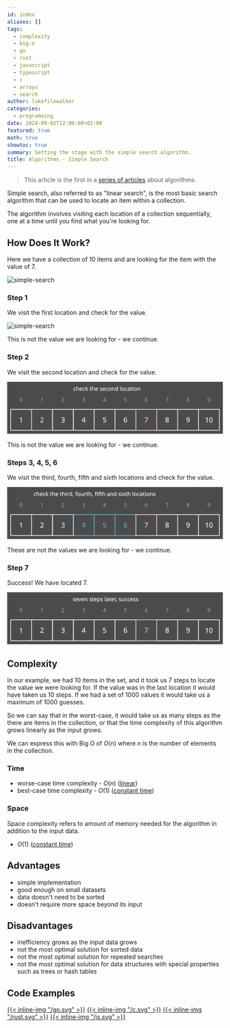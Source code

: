 ```yaml
---
id: index
aliases: []
tags:
  - complexity
  - big-o
  - go
  - rust
  - javascript
  - typescript
  - c
  - arrays
  - search
author: lukefilewalker
categories:
  - programming
date: 2024-09-02T12:00:00+02:00
featured: true
math: true
showtoc: true
summary: Setting the stage with the simple search algorithm.
title: Algorithms - Simple Search
---
```

> This article is the first in a [series of articles](/category/programming/general/algorithms/) about algorithms.

Simple search, also referred to as "linear search", is the most basic search algorithm that can be used to locate an item within a collection.

The algorithm involves visiting each location of a collection sequentially, one at a time until you find what you're looking for.

## How Does It Work?

Here we have a collection of 10 items and are looking for the item with the value of 7.

![simple-search](simple-search.svg)

### Step 1

We visit the first location and check for the value.

![simple-search](simple-search-1.svg)

This is not the value we are looking for - we continue.

### Step 2

We visit the second location and check for the value.

![simple-search](_resources/simple-search-2.svg)

This is not the value we are looking for - we continue.

### Steps 3, 4, 5, 6

We visit the third, fourth, fifth and sixth locations and check for the value.

![simple-search](_resources/simple-search-3.svg)

These are not the values we are looking for - we continue.

### Step 7

Success! We have located 7.

![simple-search-step7](_resources/simple-search-7.svg)

## Complexity

In our example, we had 10 items in the set, and it took us 7 steps to locate the value we were looking for. If the value was in the last location it would have taken us 10 steps. If we had a set of 1000 values it would take us a maximum of 1000 guesses.

So we can say that in the worst-case, it would take us as many steps as the there are items in the collection, or that the time complexity of this algorithm grows linearly as the input grows.

We can express this with Big O of $O(n)$ where $n$ is the number of elements in the collection.

### Time

- worse-case time complexity - $O(n)$ ([linear](/category/programming/general/understanding-big-o#linear-time-or-on))
- best-case time complexity - $O(1)$ ([constant time](/category/programming/general/understanding-big-o#constant-time-or-o1))

### Space

Space complexity refers to amount of memory needed for the algorithm in addition to the input data.

- $O(1)$ ([constant time](/category/programming/general/understanding-big-o#constant-time-or-o1))

## Advantages

- simple implementation
- good enough on small datasets
- data doesn't need to be sorted
- doesn't require more space beyond its input

## Disadvantages

- inefficiency grows as the input data grows
- not the most optimal solution for sorted data
- not the most optimal solution for repeated searches
- not the most optimal solution for data structures with special properties such as trees or hash tables

## Code Examples

[{{< inline-img "/go.svg" >}}](https://github.com/claudemuller/algorithms/tree/master/search-algorithms/linear-search/go)
[{{< inline-img "/c.svg" >}}](https://github.com/claudemuller/algorithms/tree/master/search-algorithms/linear-search/c)
[{{< inline-img "/rust.svg" >}}](https://github.com/claudemuller/algorithms/tree/master/search-algorithms/linear-search/rust)
[{{< inline-img "/js.svg" >}}](https://github.com/claudemuller/algorithms/tree/master/search-algorithms/linear-search/js)
